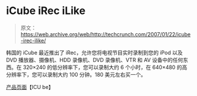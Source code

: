 # iCube iRec iLike 

> 原文：<https://web.archive.org/web/http://techcrunch.com/2007/01/22/icube-irec-ilike/>

韩国的 iCube 最近推出了 iRec，允许您将电视节目实时录制到您的 iPod 以及 DVD 播放器、摄像机、HDD 录像机、DVD 录像机、VTR 和 AV 设备中的任何东西。在 320×240 的低分辨率下，您可以录制大约 6 个小时，在 640×480 的高分辨率下，您可以录制大约 100 分钟。180 美元左右买一个。

[产品页面](https://web.archive.org/web/20150926051553/http://www.icube.co.kr/enghome/home_product/homeproduct_irec.htm)【ICU be】